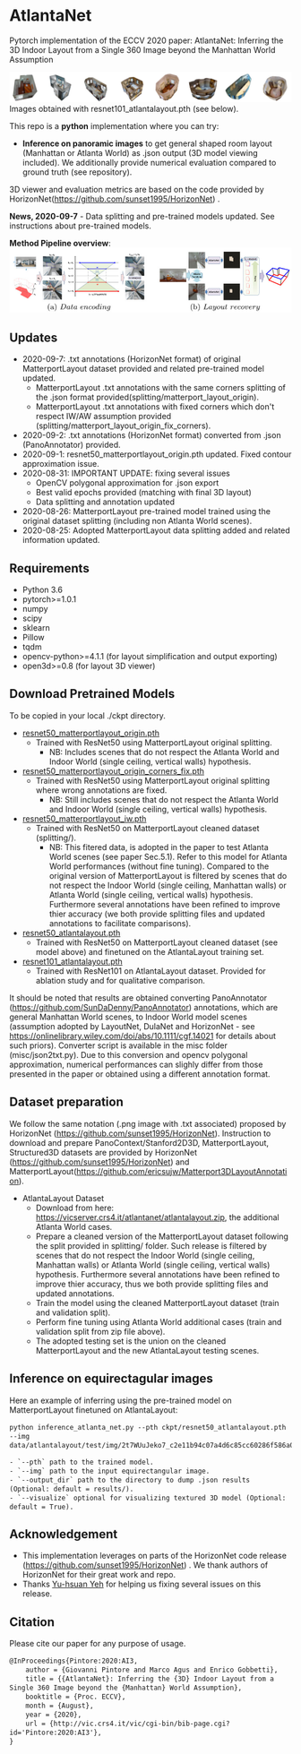 # AtlantaNet
Pytorch implementation of the ECCV 2020 paper: AtlantaNet: Inferring the 3D Indoor Layout from a Single 360 Image beyond the Manhattan World Assumption

![](assets/teaser.jpg)
Images obtained with resnet101_atlantalayout.pth (see below).

This repo is a **python** implementation where you can try:
- **Inference on panoramic images** to get general shaped room layout (Manhattan or Atlanta World) as .json output (3D model viewing included).
We additionally provide numerical evaluation compared to ground truth (see repository).

3D viewer and evaluation metrics are based on the code provided by HorizonNet(https://github.com/sunset1995/HorizonNet) .

**News, 2020-09-7** - Data splitting and pre-trained models updated. See instructions about pre-trained models.

**Method Pipeline overview**:
![](assets/overview.jpg)

## Updates
* 2020-09-7: .txt annotations (HorizonNet format) of original MatterportLayout dataset provided and related pre-trained model updated.
	- MatterportLayout .txt annotations with the same corners splitting of the .json format provided(splitting/matterport_layout_origin).
	- MatterportLayout .txt annotations with fixed corners which don't respect IW/AW assumption provided (splitting/matterport_layout_origin_fix_corners).
* 2020-09-2: .txt annotations (HorizonNet format) converted from .json (PanoAnnotator) provided. 
* 2020-09-1: resnet50_matterportlayout_origin.pth updated. Fixed contour approximation issue.
* 2020-08-31: IMPORTANT UPDATE: fixing several issues
	- OpenCV polygonal approximation for .json export
	- Best valid epochs provided (matching with final 3D layout)
	- Data splitting and annotation updated
* 2020-08-26: MatterportLayout pre-trained model trained using the original dataset splitting (including non Atlanta World scenes).
* 2020-08-25: Adopted MatterportLayout data splitting added and related information updated.


## Requirements
- Python 3.6
- pytorch>=1.0.1
- numpy
- scipy
- sklearn
- Pillow
- tqdm
- opencv-python>=4.1.1 (for layout simplification and output exporting)
- open3d>=0.8 (for layout 3D viewer)

## Download Pretrained Models
To be copied in your local ./ckpt directory.
- [resnet50_matterportlayout_origin.pth](https://vicserver.crs4.it/atlantanet/resnet50_matterportlayout_origin.pth)
    - Trained with ResNet50 using MatterportLayout original splitting.  
	    - NB: Includes scenes that do not respect the Atlanta World and Indoor World (single ceiling, vertical walls) hypothesis.
- [resnet50_matterportlayout_origin_corners_fix.pth](https://vicserver.crs4.it/atlantanet/resnet50_matterportlayout_origin.pth)
    - Trained with ResNet50 using MatterportLayout original splitting where wrong annotations are fixed.  
	    - NB: Still includes scenes that do not respect the Atlanta World and Indoor World (single ceiling, vertical walls) hypothesis.
- [resnet50_matterportlayout_iw.pth](https://vicserver.crs4.it/atlantanet/resnet50_matterportlayout_iw.pth)
    - Trained with ResNet50 on MatterportLayout cleaned dataset (splitting/). 
	    - NB: This fitered data, is adopted in the paper to test Atlanta World scenes (see paper Sec.5.1). 
		Refer to this model for Atlanta World performances (without fine tuning).
		Compared to the original version of MatterportLayout is filtered by scenes that do not respect the Indoor World (single ceiling, Manhattan walls) or Atlanta World (single ceiling, vertical walls) hypothesis.
		Furthermore several annotations have been refined to improve thier accuracy (we both provide splitting files and updated annotations to facilitate comparisons).
- [resnet50_atlantalayout.pth](https://vicserver.crs4.it/atlantanet/resnet50_atlantalayout.pth)
    - Trained with ResNet50 on MatterportLayout cleaned dataset (see model above) and finetuned on the AtlantaLayout training set.
- [resnet101_atlantalayout.pth](https://vicserver.crs4.it/atlantanet/resnet101_atlantalayout.pth)
    - Trained with ResNet101 on AtlantaLayout dataset. Provided for ablation study and for qualitative comparison.

It should be noted that results are obtained converting PanoAnnotator (https://github.com/SunDaDenny/PanoAnnotator) annotations, which are general Manhattan World scenes, to Indoor World model scenes (assumption adopted by LayoutNet, DulaNet and HorizonNet - see https://onlinelibrary.wiley.com/doi/abs/10.1111/cgf.14021 for details about such priors).
Converter script is available in the misc folder (misc/json2txt.py).
Due to this conversion and opencv polygonal approximation, numerical performances can slighly differ from those presented in the paper or obtained using a different annotation format.

## Dataset preparation
We follow the same notation (.png image with .txt associated) proposed by HorizonNet (https://github.com/sunset1995/HorizonNet).
Instruction to download and prepare PanoContext/Stanford2D3D, MatterportLayout, Structured3D datasets are provided by HorizonNet (https://github.com/sunset1995/HorizonNet) and MatterportLayout(https://github.com/ericsujw/Matterport3DLayoutAnnotation).

- AtlantaLayout Dataset
    - Download from here: https://vicserver.crs4.it/atlantanet/atlantalayout.zip, the additional Atlanta World cases.
	- Prepare a cleaned version of the MatterportLayout dataset following the split provided in splitting/ folder. Such release is filtered by scenes that do not respect the Indoor World (single ceiling, Manhattan walls) or Atlanta World (single ceiling, vertical walls) hypothesis. Furthermore several annotations have been refined to improve thier accuracy, thus we both provide splitting files and updated annotations.
	- Train the model using the cleaned MatterportLayout dataset (train and validation split).
	- Perform fine tuning using Atlanta World additional cases (train and validation split from zip file above).
	- The adopted testing set is the union on the cleaned MatterportLayout and the new AtlantaLayout testing scenes.
	
## Inference on equirectagular images	
Here an example of inferring using the pre-trained model on MatterportLayout finetuned on AtlantaLayout:
```
python inference_atlanta_net.py --pth ckpt/resnet50_atlantalayout.pth --img data/atlantalayout/test/img/2t7WUuJeko7_c2e11b94c07a4d6c85cc60286f586a02_equi.png
```    
    - `--pth` path to the trained model.
    - `--img` path to the input equirectangular image.
    - `--output_dir` path to the directory to dump .json results (Optional: default = results/).
    - `--visualize` optional for visualizing textured 3D model (Optional: default = True).

## Acknowledgement
- This implementation leverages on parts of the HorizonNet code release (https://github.com/sunset1995/HorizonNet) . We thank authors of HorizonNet for their great work and repo.
- Thanks [Yu-hsuan Yeh](https://github.com/Yeh-yu-hsuan) for helping us fixing several issues on this release.

	
## Citation
Please cite our paper for any purpose of usage.
```
@InProceedings{Pintore:2020:AI3,
    author = {Giovanni Pintore and Marco Agus and Enrico Gobbetti},
    title = {{AtlantaNet}: Inferring the {3D} Indoor Layout from a Single 360 Image beyond the {Manhattan} World Assumption},
    booktitle = {Proc. ECCV},
    month = {August},
    year = {2020},
    url = {http://vic.crs4.it/vic/cgi-bin/bib-page.cgi?id='Pintore:2020:AI3'},
}
```




